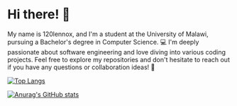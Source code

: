 # Hi there! 👋

My name is 120lennox, and I'm a student at the University of Malawi, pursuing a Bachelor's degree in Computer Science. 💻 I'm deeply passionate about software engineering and love diving into various coding projects. Feel free to explore my repositories and don't hesitate to reach out if you have any questions or collaboration ideas! 🚀


<!--
**120lennox/120lennox** is a ✨ _special_ ✨ repository because its `README.md` (this file) appears on your GitHub profile.

Here are some ideas to get you started:

- 🔭 I’m currently working on ...
- 🌱 I’m currently learning ...
- 👯 I’m looking to collaborate on ...
- 🤔 I’m looking for help with ...
- 💬 Ask me about ...
- 📫 How to reach me: ...
- 😄 Pronouns: ...
- ⚡ Fun fact: ...
-->

[![Top Langs](https://github-readme-stats.vercel.app/api/top-langs/?username=120lennox&layout=compact&hide=html&langs_count=8&theme=radical)](https://github.com/anuraghazra/github-readme-stats)

[![Anurag's GitHub stats](https://github-readme-stats.vercel.app/api?username=120lennox&show_icons=true&theme=radical&bg_color=30,e96443,904e95&title_color=fff&text_color=fff&icon_color=fff&hide_border=true&count_private=true&include_all_commits=true)](https://github.com/anuraghazra/github-readme-stats)


